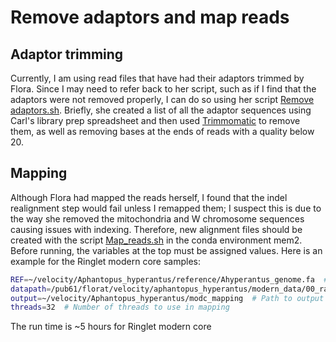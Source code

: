 # Remove adaptors and map reads

## Adaptor trimming

Currently, I am using read files that have had their adaptors trimmed by Flora. Since I may need to refer back to her script, such as if I find that the adaptors were not removed properly, 
I can do so using her script [Remove adaptors.sh](https://github.com/mmerkin/Velocity/blob/main/scripts/Remove_adaptors.sh). Briefly, she created a list of all the adaptor sequences using Carl's library prep spreadsheet and then used
[Trimmomatic](https://github.com/usadellab/Trimmomatic) to remove them, as well as removing bases at the ends of reads with a quality below 20.

## Mapping

Although Flora had mapped the reads herself, I found that the indel realignment step would fail unless I remapped them; I suspect this is due to the way she removed the mitochondria and 
W chromosome sequences causing issues with indexing. Therefore, new alignment files should be created with the script [Map_reads.sh](https://github.com/mmerkin/Velocity/blob/main/scripts/Map_reads.sh) in the conda environment mem2. 
Before running, the variables at the top must be assigned values. Here is an example for the Ringlet modern core samples:
```bash
REF=~/velocity/Aphantopus_hyperantus/reference/Ahyperantus_genome.fa  # Path to reference genome
datapath=/pub61/florat/velocity/aphantopus_hyperantus/modern_data/00_raw_reads_modc/Samples  # Path to reads
output=~/velocity/Aphantopus_hyperantus/modc_mapping  # Path to output directory
threads=32  # Number of threads to use in mapping
```
The run time is ~5 hours for Ringlet modern core
